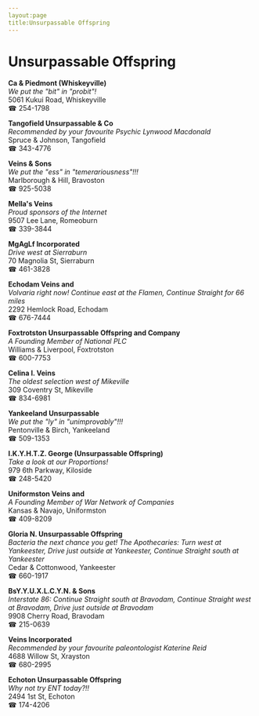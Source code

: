 ```yaml
---
layout:page
title:Unsurpassable Offspring
---
```

# Unsurpassable Offspring

**Ca & Piedmont (Whiskeyville)**  
_We put the "bit" in "probit"!_  
5061 Kukui Road, Whiskeyville  
☎ 254-1798



**Tangofield Unsurpassable & Co**  
_Recommended by your favourite Psychic Lynwood Macdonald_  
Spruce & Johnson, Tangofield  
☎ 343-4776



**Veins & Sons**  
_We put the "ess" in "temerariousness"!!!_  
Marlborough & Hill, Bravoston  
☎ 925-5038



**Mella's Veins**  
_Proud sponsors of the Internet_  
9507 Lee Lane, Romeoburn  
☎ 339-3844



**MgAgLf Incorporated**  
_Drive west at Sierraburn_  
70 Magnolia St, Sierraburn  
☎ 461-3828



**Echodam Veins and**  
_Volvaria right now! 
Continue east at the Flamen, Continue Straight for 66 miles_  
2292 Hemlock Road, Echodam  
☎ 676-7444



**Foxtrotston Unsurpassable Offspring and Company**  
_A Founding Member of National PLC_  
Williams & Liverpool, Foxtrotston  
☎ 600-7753



**Celina I. Veins**  
_The oldest selection west of Mikeville_  
309 Coventry St, Mikeville  
☎ 834-6981



**Yankeeland Unsurpassable**  
_We put the "ly" in "unimprovably"!!!_  
Pentonville & Birch, Yankeeland  
☎ 509-1353



**I.K.Y.H.T.Z. George (Unsurpassable Offspring)**  
_Take a look at our Proportions!_  
979 6th Parkway, Kiloside  
☎ 248-5420



**Uniformston Veins and**  
_A Founding Member of War Network of Companies_  
Kansas & Navajo, Uniformston  
☎ 409-8209



**Gloria N. Unsurpassable Offspring**  
_Bacteria the next chance you get! 
The Apothecaries: Turn west at Yankeester, Drive just outside at Yankeester, Continue Straight south at Yankeester_  
Cedar & Cottonwood, Yankeester  
☎ 660-1917



**BsY.Y.U.X.L.C.Y.N. & Sons**  
_Interstate 86: Continue Straight south at Bravodam, Continue Straight west at Bravodam, Drive just outside at Bravodam_  
9908 Cherry Road, Bravodam  
☎ 215-0639



**Veins Incorporated**  
_Recommended by your favourite paleontologist Katerine Reid_  
4688 Willow St, Xrayston  
☎ 680-2995



**Echoton Unsurpassable Offspring**  
_Why not try ENT today?!!_  
2494 1st St, Echoton  
☎ 174-4206



